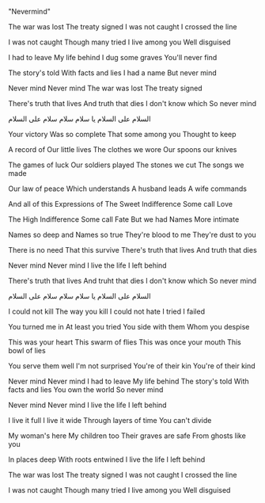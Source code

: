 "Nevermind"

The war was lost
The treaty signed
I was not caught
I crossed the line

I was not caught
Though many tried
I live among you
Well disguised

I had to leave
My life behind
I dug some graves
You'll never find

The story's told
With facts and lies
I had a name
But never mind

Never mind
Never mind
The war was lost
The treaty signed

There's truth that lives
And truth that dies
I don't know which
So never mind

السلام على السلام يا سلام
سلام سلام على السلام

Your victory
Was so complete
That some among you
Thought to keep

A record of
Our little lives
The clothes we wore
Our spoons our knives

The games of luck
Our soldiers played
The stones we cut
The songs we made

Our law of peace
Which understands
A husband leads
A wife commands

And all of this
Expressions of
The Sweet Indifference
Some call Love

The High Indifference
Some call Fate
But we had Names
More intimate

Names so deep and
Names so true
They're blood to me
They're dust to you

There is no need
That this survive
There's truth that lives
And truth that dies

Never mind
Never mind
I live the life
I left behind

There's truth that lives
And truht that dies
I don't know which
So never mind

السلام على السلام يا سلام
سلام سلام على السلام

I could not kill
The way you kill
I could not hate
I tried I failed

You turned me in
At least you tried
You side with them
Whom you despise

This was your heart
This swarm of flies
This was once your mouth
This bowl of lies

You serve them well
I'm not surprised
You're of their kin
You're of their kind

Never mind
Never mind
I had to leave
My life behind
The story's told
With facts and lies
You own the world
So never mind

Never mind
Never mind
I live the life
I left behind

I live it full
I live it wide
Through layers of time
You can't divide

My woman's here
My children too
Their graves are safe
From ghosts like you

In places deep
With roots entwined
I live the life I left behind

The war was lost
The treaty signed
I was not caught
I crossed the line

I was not caught
Though many tried
I live among you
Well disguised
